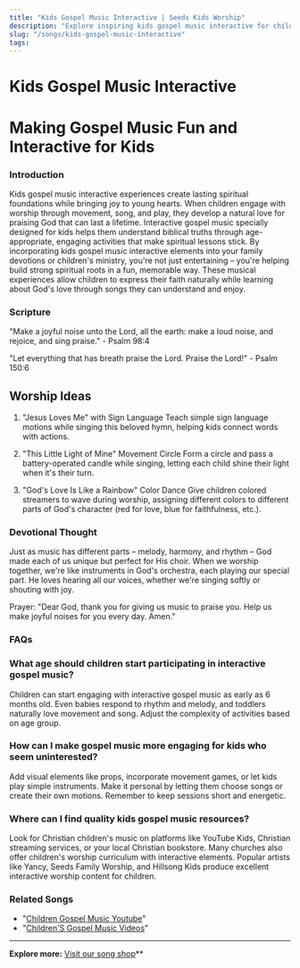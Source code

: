 ```yaml
---
title: "Kids Gospel Music Interactive | Seeds Kids Worship"
description: "Explore inspiring kids gospel music interactive for children's worship and faith development. Biblical music resources for families and ministry."
slug: "/songs/kids-gospel-music-interactive"
tags:
---
```


# Kids Gospel Music Interactive

# Making Gospel Music Fun and Interactive for Kids

### Introduction
Kids gospel music interactive experiences create lasting spiritual foundations while bringing joy to young hearts. When children engage with worship through movement, song, and play, they develop a natural love for praising God that can last a lifetime. Interactive gospel music specially designed for kids helps them understand biblical truths through age-appropriate, engaging activities that make spiritual lessons stick. By incorporating kids gospel music interactive elements into your family devotions or children's ministry, you're not just entertaining – you're helping build strong spiritual roots in a fun, memorable way. These musical experiences allow children to express their faith naturally while learning about God's love through songs they can understand and enjoy.

### Scripture
"Make a joyful noise unto the Lord, all the earth: make a loud noise, and rejoice, and sing praise." - Psalm 98:4

"Let everything that has breath praise the Lord. Praise the Lord!" - Psalm 150:6

## Worship Ideas
1. "Jesus Loves Me" with Sign Language
Teach simple sign language motions while singing this beloved hymn, helping kids connect words with actions.

2. "This Little Light of Mine" Movement Circle
Form a circle and pass a battery-operated candle while singing, letting each child shine their light when it's their turn.

3. "God's Love Is Like a Rainbow" Color Dance
Give children colored streamers to wave during worship, assigning different colors to different parts of God's character (red for love, blue for faithfulness, etc.).

### Devotional Thought
Just as music has different parts – melody, harmony, and rhythm – God made each of us unique but perfect for His choir. When we worship together, we're like instruments in God's orchestra, each playing our special part. He loves hearing all our voices, whether we're singing softly or shouting with joy.

Prayer: "Dear God, thank you for giving us music to praise you. Help us make joyful noises for you every day. Amen."

### FAQs

### What age should children start participating in interactive gospel music?
Children can start engaging with interactive gospel music as early as 6 months old. Even babies respond to rhythm and melody, and toddlers naturally love movement and song. Adjust the complexity of activities based on age group.

### How can I make gospel music more engaging for kids who seem uninterested?
Add visual elements like props, incorporate movement games, or let kids play simple instruments. Make it personal by letting them choose songs or create their own motions. Remember to keep sessions short and energetic.

### Where can I find quality kids gospel music resources?
Look for Christian children's music on platforms like YouTube Kids, Christian streaming services, or your local Christian bookstore. Many churches also offer children's worship curriculum with interactive elements. Popular artists like Yancy, Seeds Family Worship, and Hillsong Kids produce excellent interactive worship content for children.

### Related Songs

- "[Children Gospel Music Youtube](/songs/children-gospel-music-youtube/)"
- "[Children'S Gospel Music Videos](/songs/children-s-gospel-music-videos/)"

---

**Explore more:** [Visit our song shop](https://seedskidsworship.com/shop)**

<!-- Schema Markup -->
<script type="application/ld+json">
{
  "@context": "https://schema.org",
  "@type": "MusicRecording",
  "name": "Kids Gospel Music Interactive",
  "byArtist": {
    "@type": "MusicGroup",
    "name": "Seeds Kids Worship"
  },
  "isFamilyFriendly": true,
  "url": "https://seedskidsworship.com/songs/kids-gospel-music-interactive/"
}
</script>